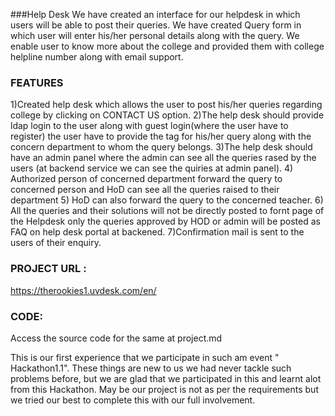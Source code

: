 ###Help Desk
We have created an interface for our helpdesk in which users will be able to post their queries.
We have created Query form in which user will enter his/her personal details along with the query.
We enable user to know more about the college and provided them with college helpline number along with email support.

### FEATURES
1)Created  help desk which allows the user to post his/her queries regarding college by clicking on CONTACT US option.
2)The help desk should provide ldap login to the user along with guest login(where the user have to register) the user have to provide the tag for his/her query along with the concern department to whom the query belongs.
3)The help desk should have an admin panel where the admin can see all the queries rased by the users (at backend service we can see the quiries at admin panel).
4) Authorized person of concerned department forward the query to concerned person and HoD can see all the queries raised to their department
5) HoD can also forward the query to the concerned teacher.
6) All the queries and their solutions will not be directly posted to fornt page of the Helpdesk only the queries approved by HOD or admin will be posted as FAQ on help desk portal at backened.
7)Confirmation mail is sent to the users of their enquiry.


### PROJECT URL : 
https://therookies1.uvdesk.com/en/
 
 ### CODE:
 Access the source code for the same at project.md

This is our first experience that we participate in such am event " Hackathon1.1". These things are new to us we had never tackle  such problems before, but we are glad that we participated in this and learnt alot from this Hackathon. May be our project is not as per the requirements but we tried our best to complete this with our full involvement.


